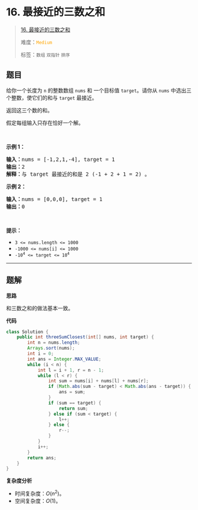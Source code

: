 # 16. 最接近的三数之和

> [16. 最接近的三数之和](https://leetcode.cn/problems/3sum-closest/)
>
> 难度：<font color=orange>`Medium`</font>
>
> 标签：`数组` `双指针` `排序`

## 题目

<p>给你一个长度为 <code>n</code> 的整数数组&nbsp;<code>nums</code><em>&nbsp;</em>和 一个目标值&nbsp;<code>target</code>。请你从 <code>nums</code><em> </em>中选出三个整数，使它们的和与&nbsp;<code>target</code>&nbsp;最接近。</p>

<p>返回这三个数的和。</p>

<p>假定每组输入只存在恰好一个解。</p>

<p>&nbsp;</p>

<p><strong>示例 1：</strong></p>

<pre>
<strong>输入：</strong>nums = [-1,2,1,-4], target = 1
<strong>输出：</strong>2
<strong>解释：</strong>与 target 最接近的和是 2 (-1 + 2 + 1 = 2) 。
</pre>

<p><strong>示例 2：</strong></p>

<pre>
<strong>输入：</strong>nums = [0,0,0], target = 1
<strong>输出：</strong>0
</pre>

<p>&nbsp;</p>

<p><strong>提示：</strong></p>

<ul>
	<li><code>3 &lt;= nums.length &lt;= 1000</code></li>
	<li><code>-1000 &lt;= nums[i] &lt;= 1000</code></li>
	<li><code>-10<sup>4</sup> &lt;= target &lt;= 10<sup>4</sup></code></li>
</ul>


--------------------

## 题解

**思路**

和三数之和的做法基本一致。

**代码**

```java
class Solution {
    public int threeSumClosest(int[] nums, int target) {
        int n = nums.length;
        Arrays.sort(nums);
        int i = 0;
        int ans = Integer.MAX_VALUE;
        while (i < n) {
            int l = i + 1, r = n - 1;
            while (l < r) {
                int sum = nums[i] + nums[l] + nums[r];
                if (Math.abs(sum - target) < Math.abs(ans - target)) {
                    ans = sum;
                }
                if (sum == target) {
                    return sum;
                } else if (sum < target) {
                    l++;
                } else {
                    r--;
                }
            }
            i++;
        }
        return ans;
    }
}
```

**复杂度分析**

- 时间复杂度：$O(n^2)$。
- 空间复杂度：$O(1)$。
